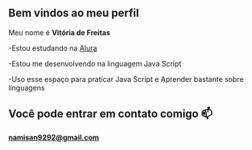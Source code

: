 ## Bem vindos ao meu perfil

Meu nome é **Vitória de Freitas**

-Estou estudando na [Alura](https://www.alura.com.br)

-Estou me desenvolvendo na linguagem Java Script 

-Uso esse espaço para praticar Java Script e Aprender bastante sobre linguagens

## Você pode entrar em contato comigo 📫

**namisan9292@gmail.com**
